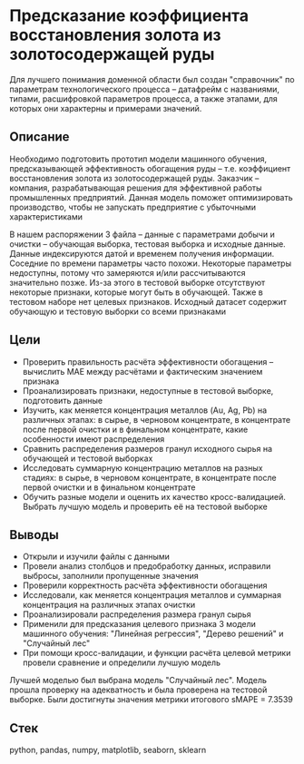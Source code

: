 # Предсказание коэффициента восстановления золота из золотосодержащей руды

Для лучшего понимания доменной области был создан "справочник" по параметрам технологического процесса – датафрейм с названиями, типами, расшифровкой параметров процесса, а также этапами, для которых они характерны и примерами значений.

## Описание
Необходимо подготовить прототип модели машинного обучения, предсказывающей эффективность обогащения руды – т.е. коэффициент восстановления золота из золотосодержащей руды. Заказчик – компания, разрабатывающая решения для эффективной работы промышленных предприятий. Данная модель поможет оптимизировать производство, чтобы не запускать предприятие с убыточными характеристиками

В нашем распоряжении 3 файла – данные с параметрами добычи и очистки – обучающая выборка, тестовая выборка и исходные данные. Данные индексируются датой и временем получения информации. Соседние по времени параметры часто похожи. Некоторые параметры недоступны, потому что замеряются и/или рассчитываются значительно позже. Из-за этого в тестовой выборке отсутствуют некоторые признаки, которые могут быть в обучающей. Также в тестовом наборе нет целевых признаков. Исходный датасет содержит обучающую и тестовую выборки со всеми признаками

## Цели
- Проверить правильность расчёта эффективности обогащения – вычислить MAE между расчётами и фактическим значением признака
- Проанализировать признаки, недоступные в тестовой выборке, подготовить данные
- Изучить, как меняется концентрация металлов (Au, Ag, Pb) на различных этапах: в сырье, в черновом концентрате, в концентрате после первой очистки и в финальном концентрате, какие особенности имеют распределения
- Сравнить распределения размеров гранул исходного сырья на обучающей и тестовой выборках
- Исследовать суммарную концентрацию металлов на разных стадиях: в сырье, в черновом концентрате, в концентрате после первой очистки и в финальном концентрате
- Обучить разные модели и оценить их качество кросс-валидацией. Выбрать лучшую модель и проверить её на тестовой выборке

## Выводы
- Открыли и изучили файлы с данными
- Провели анализ столбцов и предобработку данных, исправили выбросы, заполнили пропущенные значения
- Проверили корректность расчёта эффективности обогащения
- Исследовали, как меняется концентрация металлов и суммарная концентрация на различных этапах очистки
- Проанализировали распределения размера гранул сырья
- Применили для предсказания целевого признака 3 модели машинного обучения: "Линейная регрессия", "Дерево решений" и "Случайный лес"
- При помощи кросс-валидации, и функции расчёта целевой метрики провели сравнение и определили лучшую модель

Лучшей моделью был выбрана модель "Случайный лес". Модель прошла проверку на адекватность и была проверена на тестовой выборке. Были достигнуты значения метрики итогового sMAPE = 7.3539

## Стек
python, pandas, numpy, matplotlib, seaborn, sklearn
